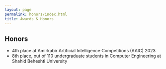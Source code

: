 ```yaml
---
layout: page
permalink: honors/index.html
title: Awards & Honors
---
```


## Honors

- 4th place at Amirkabir Artificial Intelligence Competitions (AAIC) 2023
- 8th place, out of 110 undergraduate students in Computer Engineering at Shahid Beheshti University
